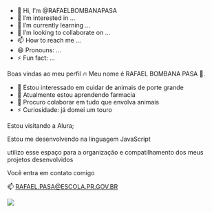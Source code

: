 - 👋 Hi, I’m @RAFAELBOMBANAPASA
- 👀 I’m interested in ...
- 🌱 I’m currently learning ...
- 💞️ I’m looking to collaborate on ...
- 📫 How to reach me ...
- 😄 Pronouns: ...
- ⚡ Fun fact: ...

<!---
RAFAELBOMBANAPASA/RAFAELBOMBANAPASA is a ✨ special ✨ repository because its `README.md` (this file) appears on your GitHub profile.
You can click the Preview link to take a look at your changes.
--->
Boas vindas ao meu perfil 🔥
Meu nome é RAFAEL BOMBANA PASA 🤠.

- 👀 Estou interessado em cuidar de animais de porte grande
- 🌱 Atualmente estou aprendendo farmacia
- 💞️ Procuro colaborar em tudo que envolva animais
- ⚡ Curiosidade: já domei um touro

Estou visitando a Alura;

Estou me desenvolvendo na linguagem JavaScript

utilizo esse espaço para a organização e compatilhamento dos meus projetos desenvolvidos

Você entra em contato comigo

📫 RAFAEL.PASA@ESCOLA.PR.GOV.BR

 ![](https://media1.tenor.com/m/bMfFKLzvnbMAAAAd/mikey_draken.gif)

